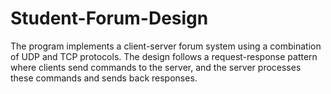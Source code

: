# Student-Forum-Design
The program implements a client-server forum system using a combination of UDP and TCP protocols. The design follows a request-response pattern where clients send commands to the server, and the server processes these commands and sends back responses.
